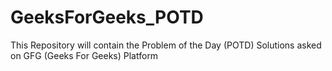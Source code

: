 # GeeksForGeeks_POTD
This Repository will contain the Problem of the Day (POTD) Solutions asked on GFG (Geeks For Geeks) Platform
